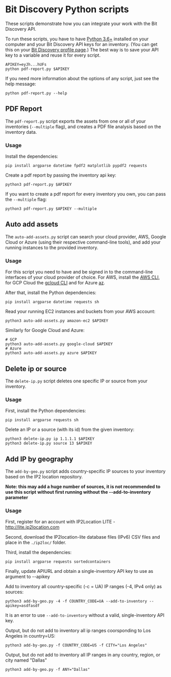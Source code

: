 # Bit Discovery Python scripts

These scripts demonstrate how you can integrate your work with the Bit Discovery API.

To run these scripts, you have to have [Python 3.6+](https://www.python.org/downloads/) installed on your computer and
your Bit Discovery API keys for an inventory. (You can get this on
your [Bit Discovery profile page](https://dev.bitdiscovery.com/user/profile).) The best way is to save your API key to a
variable and reuse it for every script.

```shell
APIKEY=eyJh...hUFs
python pdf-report.py $APIKEY
```

If you need more information about the options of any script, just see the help message:

```shell
python pdf-report.py --help
```

## PDF Report

The `pdf-report.py` script exports the assets from one or all of your inventories (`--multiple` flag), and creates a PDF
file analysis based on the inventory data.

### Usage

Install the dependencies:

```shell
pip install argparse datetime fpdf2 matplotlib pypdf2 requests
```

Create a pdf report by passing the inventory api key:

```shell
python3 pdf-report.py $APIKEY
```

If you want to create a pdf report for every inventory you own, you can pass the `--multiple` flag:

```shell
python3 pdf-report.py $APIKEY --multiple
```

## Auto add assets

The `auto-add-assets.py` script can search your cloud provider, AWS, Google Cloud or Azure (using their respective
command-line tools), and add your running instances to the provided inventory.

### Usage

For this script you need to have and be signed in to the command-line interfaces of your cloud provider of choice. For
AWS, install the [AWS CLI](https://docs.aws.amazon.com/cli/latest/userguide/install-cliv2.html), for GCP Cloud
the [gcloud CLI](https://cloud.google.com/sdk/docs/install) and for
Azure [az](https://docs.microsoft.com/en-us/cli/azure/install-azure-cli).

After that, install the Python dependencies:

```shell
pip install argparse datetime requests sh
```

Read your running EC2 instances and buckets from your AWS account:

```shell
python3 auto-add-assets.py amazon-ec2 $APIKEY
```

Similarly for Google Cloud and Azure:

```shell
# GCP
python3 auto-add-assets.py google-cloud $APIKEY
# Azure
python3 auto-add-assets.py azure $APIKEY
```

## Delete ip or source

The `delete-ip.py` script deletes one specific IP or source from your inventory.

### Usage

First, install the Python dependencies:

```shell
pip install argparse requests sh
```

Delete an IP or a source (with its id) from the given inventory:

```shell
python3 delete-ip.py ip 1.1.1.1 $APIKEY
python3 delete-ip.py source 13 $APIKEY
```

## Add IP by geography

The `add-by-geo.py` script adds country-specific IP sources to your inventory based on the IP2 location repository.

__Note: this may add a huge number of sources, it is not recommended to use this script__
__without first running without the --add-to-inventory parameter__

### Usage

First, register for an account with IP2Location LITE - http://lite.ip2location.com

Second, download the IP2location-lite database files (IPv6) CSV files and place in the `./ip2loc/` folder.

Third, install the dependencies:

```shell
pip install argparse requests sortedcontainers
```

Finally, update APIURL and obtain a single-inventory API key to use as argument to --apikey

Add to inventory all country-specific (-c = UA) IP ranges (-4, IPv4 only) as sources:

```shell
python3 add-by-geo.py -4 -f COUNTRY_CODE=UA --add-to-inventory --apikey=asdfasdf
```

It is an error to use `--add-to-inventory` without a valid, single-inventory API key.

Output, but do not add to inventory all ip ranges coorsponding to Los Angeles in country=US:

```shell
python3 add-by-geo.py -f COUNTRY_CODE=US -f CITY="Los Angeles"
```

Output, but do not add to inventory all IP ranges in any country, region, or city named "Dallas"
```shell
python3 add-by-geo.py -f ANY="Dallas"
```